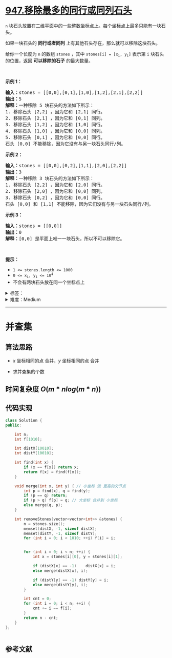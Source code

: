 # [947.移除最多的同行或同列石头](https://leetcode.cn/problems/most-stones-removed-with-same-row-or-column/)

<p><code>n</code> 块石头放置在二维平面中的一些整数坐标点上。每个坐标点上最多只能有一块石头。</p>

<p>如果一块石头的 <strong>同行或者同列</strong> 上有其他石头存在，那么就可以移除这块石头。</p>

<p>给你一个长度为 <code>n</code> 的数组 <code>stones</code> ，其中 <code>stones[i] = [x<sub>i</sub>, y<sub>i</sub>]</code> 表示第 <code>i</code> 块石头的位置，返回 <strong>可以移除的石子</strong> 的最大数量。</p>

<p> </p>

<p><strong>示例 1：</strong></p>

<pre>
<strong>输入：</strong>stones = [[0,0],[0,1],[1,0],[1,2],[2,1],[2,2]]
<strong>输出：</strong>5
<strong>解释：</strong>一种移除 5 块石头的方法如下所示：
1. 移除石头 [2,2] ，因为它和 [2,1] 同行。
2. 移除石头 [2,1] ，因为它和 [0,1] 同列。
3. 移除石头 [1,2] ，因为它和 [1,0] 同行。
4. 移除石头 [1,0] ，因为它和 [0,0] 同列。
5. 移除石头 [0,1] ，因为它和 [0,0] 同行。
石头 [0,0] 不能移除，因为它没有与另一块石头同行/列。</pre>

<p><strong>示例 2：</strong></p>

<pre>
<strong>输入：</strong>stones = [[0,0],[0,2],[1,1],[2,0],[2,2]]
<strong>输出：</strong>3
<strong>解释：</strong>一种移除 3 块石头的方法如下所示：
1. 移除石头 [2,2] ，因为它和 [2,0] 同行。
2. 移除石头 [2,0] ，因为它和 [0,0] 同列。
3. 移除石头 [0,2] ，因为它和 [0,0] 同行。
石头 [0,0] 和 [1,1] 不能移除，因为它们没有与另一块石头同行/列。</pre>

<p><strong>示例 3：</strong></p>

<pre>
<strong>输入：</strong>stones = [[0,0]]
<strong>输出：</strong>0
<strong>解释：</strong>[0,0] 是平面上唯一一块石头，所以不可以移除它。</pre>

<p> </p>

<p><strong>提示：</strong></p>

<ul>
	<li><code>1 <= stones.length <= 1000</code></li>
	<li><code>0 <= x<sub>i</sub>, y<sub>i</sub> <= 10<sup>4</sup></code></li>
	<li>不会有两块石头放在同一个坐标点上</li>
</ul>

<details>
<summary>标签：</summary>
['深度优先搜索', '并查集', '图']
</details>

<details>
<summary>难度：Medium</summary>
喜欢：284
</details>

---

# 并查集

## 算法思路

- $x$ 坐标相同的点 合并，$y$ 坐标相同的点 合并

- 求并查集的个数

## 时间复杂度 $O(m*nlog(m*n))$

## 代码实现

```cpp []
class Solution {
public:

    int n;
    int f[1010];

    int distX[10010];
    int distY[10010];

    int find(int x) {
        if (x == f[x]) return x;
        return f[x] = find(f[x]);
    }

    void merge(int x, int y) { // 小坐标 做 更高的父节点
        int p = find(x), q = find(y);
        if (p == q) return;
        if (p > q) f[p] = q; // 大坐标 合并到 小坐标
        else merge(q, p);
    }

    int removeStones(vector<vector<int>> &stones) {
        n = stones.size();
        memset(distX, -1, sizeof distX);
        memset(distY, -1, sizeof distY);
        for (int i = 0; i < 1010; ++i) f[i] = i;


        for (int i = 0; i < n; ++i) {
            int x = stones[i][0], y = stones[i][1];

            if (distX[x] == -1)    distX[x] = i;
            else merge(distX[x], i);

            if (distY[y] == -1) distY[y] = i;
            else merge(distY[y], i);
        }

        int cnt = 0;
        for (int i = 0; i < n; ++i) {
            cnt += i == f[i];
        }
        return n - cnt;
    }
};
```

```java []

```

## 参考文献
